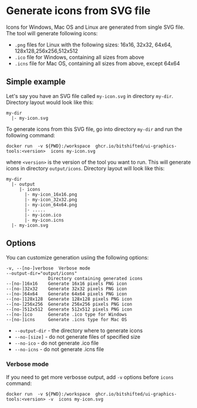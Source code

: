 # Generate icons from SVG file

Icons for Windows, Mac OS and Linux are generated from single SVG file. The tool will generate following icons:

* `.png` files for Linux with the following sizes: 16x16, 32x32, 64x64, 128x128,256x256,512x512
* `.ico` file for Windows, containing all sizes from above
* `.icns` file for Mac OS, containing all sizes from above, except 64x64

## Simple example

Let's say you have an SVG file called `my-icon.svg` in directory `my-dir`. Directory layout would look like this:

```
my-dir
  |- my-icon.svg
```

To generate icons from this SVG file, go into directory `my-dir` and run the following command:

```
docker run  -v ${PWD}:/workspace  ghcr.io/bitshifted/ui-graphics-tools:<version>  icons my-icon.svg
```

where `<version>` is the version of the tool you want to run. This will generate icons in directory `output/icons`. Directory layout will look like this:

```
my-dir
  |- output
     |- icons
       |- my-icon_16x16.png
       |- my-icon_32x32.png
       |- my-icon_64x64.png
       |- .....
       |- my-icon.ico
       |- my-icon.icns
  |- my-icon.svg
```

## Options

You can customize generation usiing the following options:

```
-v, --[no-]verbose  Verbose mode
--output-dir="output/icons"  
                Directory containing generated icons
--[no-]16x16    Generate 16x16 pixels PNG icon
--[no-]32x32    Generate 32x32 pixels PNG icon
--[no-]64x64    Generate 64x64 pixels PNG icon
--[no-]128x128  Generate 128x128 pixels PNG icon
--[no-]256x256  Generate 256x256 pixels PNG icon
--[no-]512x512  Generate 512x512 pixels PNG icon
--[no-]ico      Generate .ico type for Windows
--[no-]icns     Generate .icns type for Mac OS
```

* `--output-dir` - the directory where to generate icons
* `--no-[size]` - do not generate files of specified size
* `--no-ico` - do not generate .ico file
* `--no-icns` - do not generate .icns file

### Verbose mode

If you need to get more verbosse output, add `-v` options before `icons` command:

```
docker run  -v ${PWD}:/workspace  ghcr.io/bitshifted/ui-graphics-tools:<version> -v  icons my-icon.svg
```
